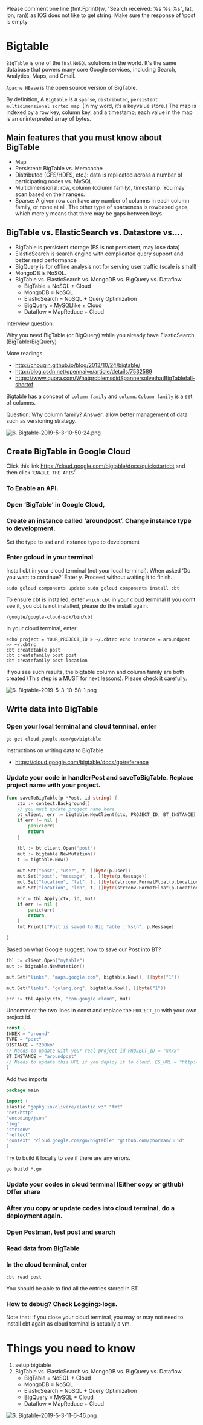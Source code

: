 Please comment one line (fmt.Fprintf(w, "Search received: %s %s %s", lat, lon, ran)) as IOS does not like to get string. Make sure the response of \post is empty

# Bigtable
`BigTable` is one of the first `NoSQL` solutions in the world. It's the same database that powers many core Google services, including Search, Analytics, Maps, and Gmail. 

`Apache HBase` is the open source version of BigTable.

By definition, A `Bigtable` is a `sparse`, `distributed`, `persistent multidimensional sorted map`. (In my word, it’s a key­value store.) The map is indexed by a row key, column key, and a timestamp; each value in the map is an uninterpreted array of bytes.


## Main features that you must know about BigTable

+ Map
+ Persistent: BigTable vs. Memcache
+ Distributed (GFS/HDFS, etc.): data is replicated across a number of participating nodes vs. MySQL
+ Multidimensional: row, column (column family), timestamp. You may scan based on their ranges.
+ Sparse: A given row can have any number of columns in each column family, or none at
all. The other type of sparseness is row­based gaps, which merely means that there may be gaps between keys.

## BigTable vs. ElasticSearch vs. Datastore vs....

+ BigTable is persistent storage (ES is not persistent, may lose data)
+ ElasticSearch is search engine with complicated query support and better read
performance
+ BigQuery is for offline analysis not for serving user traffic (scale is small)
+ MongoDB is NoSQL.
+ BigTable vs. ElasticSearch vs. MongoDB vs. BigQuery vs. Dataflow
    + BigTable = NoSQL + Cloud
    + MongoDB = NoSQL
    + ElasticSearch = NoSQL + Query Optimization
    + BigQuery = MySQL­like + Cloud
    + Dataflow = MapReduce + Cloud


Interview question:

Why you need BigTable (or BigQuery) while you already have ElasticSearch (BigTable/BigQuery)

More readings

+ http://chouqin.github.io/blog/2013/10/24/bigtable/
+ http://blog.csdn.net/opennaive/article/details/7532589
+ https://www.quora.com/What­problems­did­Spanner­solve­that­BigTable­fall­short­of

Bigtable has a concept of `column family` and `column`. `Column family` is a set of columns.

Question: Why column family?
Answer: allow better management of data such as versioning strategy.

![6. Bigtable-2019-5-3-10-50-24.png](https://raw.githubusercontent.com/Luorinz/images/master/6.%20Bigtable-2019-5-3-10-50-24.png)

## Create BigTable in Google Cloud

Click this link https://cloud.google.com/bigtable/docs/quickstart­cbt and then click ‘`ENABLE THE APIS`’

### To Enable an API.

### Open ‘BigTable’ in Google Cloud,

### Create an instance called ‘around­post’. Change instance type to development.

Set the type to ssd and instance type to development

### Enter gcloud in your terminal

Install cbt in your cloud terminal (not your local terminal). When asked ‘Do you want to continue?’ Enter y. Proceed without waiting it to finish.

```
sudo gcloud components update sudo gcloud components install cbt
```     

To ensure cbt is installed, enter `which cbt` in your cloud terminal If you don’t see it, you cbt is not installed, please do the install again.

```
/google/google-cloud-sdk/bin/cbt
```


In your cloud terminal, enter

```
echo project = YOUR_PROJECT_ID > ~/.cbtrc echo instance = around­post >> ~/.cbtrc
cbt createtable post
cbt createfamily post post 
cbt createfamily post location
```

If you see such results, the bigtable column and column family are both created (This step is a MUST for next lessons). Please check it carefully.

![6. Bigtable-2019-5-3-10-58-1.png](https://raw.githubusercontent.com/Luorinz/images/master/6.%20Bigtable-2019-5-3-10-58-1.png)


## Write data into BigTable
### Open your local terminal and cloud terminal, enter

```
go get cloud.google.com/go/bigtable
```

Instructions on writing data to BigTable
+ https://cloud.google.com/bigtable/docs/go/reference


### Update your code in handlerPost and saveToBigTable. Replace project name with your project.
```Go
func saveToBigTable(p *Post, id string) {
	ctx := context.Background()
	// you must update project name here
	bt_client, err := bigtable.NewClient(ctx, PROJECT_ID, BT_INSTANCE)
	if err != nil {
		panic(err)
		return
	}

	tbl := bt_client.Open("post")
	mut := bigtable.NewMutation()
	t := bigtable.Now()
	
	mut.Set("post", "user", t, []byte(p.User))
	mut.Set("post", "message", t, []byte(p.Message))
	mut.Set("location", "lat", t, []byte(strconv.FormatFloat(p.Location.Lat, 'f', -1, 64)))
	mut.Set("location", "lon", t, []byte(strconv.FormatFloat(p.Location.Lon, 'f', -1, 64)))

	err = tbl.Apply(ctx, id, mut)
	if err != nil {
		panic(err)
		return
	}
	fmt.Printf("Post is saved to Big Table : %s\n", p.Message)

}
```

Based on what Google suggest, how to save our Post into BT?
```Go
tbl := client.Open("mytable")
mut := bigtable.NewMutation()

mut.Set("links", "maps.google.com", bigtable.Now(), []byte("1")) 

mut.Set("links", "golang.org", bigtable.Now(), []byte("1"))

err := tbl.Apply(ctx, "com.google.cloud", mut)
```



Uncomment the two lines in const and replace the `PROJECT_ID` with your own project id.

```Go
const (
INDEX = "around"
TYPE = "post"
DISTANCE = "200km"
// Needs to update with your real project id PROJECT_ID = "xxxx"
BT_INSTANCE = "around­post"
// Needs to update this URL if you deploy it to cloud. ES_URL = "http://AWS_ADDRESS:9200"
)
```

Add two imports

```Go
package main

import (
elastic "gopkg.in/olivere/elastic.v3" "fmt"
"net/http"
"encoding/json"
"log"
"strconv"
"reflect"
"context" "cloud.google.com/go/bigtable" "github.com/pborman/uuid"
)
```

Try to build it locally to see if there are any errors.

```
go build *.go
```

### Update your codes in cloud terminal (Either copy or github) Offer share

### After you copy or update codes into cloud terminal, do a deployment again.

### Open Postman, test post and search

### Read data from BigTable

### In the cloud terminal, enter 

```
cbt read post
```

You should be able to find all the entries stored in BT.


### How to debug? Check Logging­>logs.
Note that: if you close your cloud terminal, you may or may not need to install cbt again as cloud terminal is actually a vm.


# Things you need to know
1. setup bigtable
2. BigTable vs. ElasticSearch vs. MongoDB vs. BigQuery vs. Dataflow
    + BigTable = NoSQL + Cloud
    + MongoDB = NoSQL
    + ElasticSearch = NoSQL + Query Optimization
    + BigQuery = MySQL + Cloud
    + Dataflow = MapReduce + Cloud
 
![6. Bigtable-2019-5-3-11-6-46.png](https://raw.githubusercontent.com/Luorinz/images/master/6.%20Bigtable-2019-5-3-11-6-46.png)